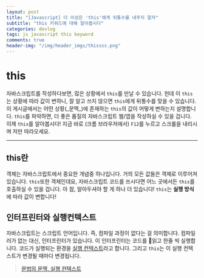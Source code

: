 ```yaml
---
layout: post
title: "[Javascript] 더 이상은 'this'에게 뒤통수를 내주지 말자"
subtitle: "this 키워드에 대해 알아봅시다"
categories: devlog
tags: js javascript this keyword 
comments: true
header-img: "/img/header_imgs/thissss.png"
---
```


# this

자바스크립트를 작성하다보면, 많은 상황에서 `this`를 만날 수 있습니다. 헌데 이 `this`는 상황에 따라 값이 변하니, 잘 알고 쓰지 않으면 `this`에게 뒤통수를 맞을 수 있습니다.  
이 게시글에서는 어떤 상황(\_문맥\_)에 존재하는 `this`의 값이 어떻게 변하는지 설명합니다. `this`를 파악하면, 더 좋은 품질의 자바스크립트 웹/앱을 작성하실 수 있을 겁니다.  
이제 `this`를 알아봅시다! 지금 바로 (크롬 브라우저에서) `F12`를 누르고 스크롤을 내리시며 저만 따라오세요.

------------

## this란

객체는 자바스크립트에서 중요한 개념중 하나입니다. 거의 모든 값들은 객체로 이루어져있습니다. `this`또한 객체인데요, 자바스크립트 코드를 쓰시다면 어느 곳에서든 `this`를 호출하실 수 있을 겁니다. 아 참, 알아두셔야 할 게 하나 더 있습니다! `this`는 **실행 방식**에 따라 값이 변합니다!

## 인터프린터와 실행컨텍스트

자바스크립트는 스크립트 언어입니다. 즉, 컴파일 과정이 없다는 걸 의미합니다. 컴파일러가 없는 대신, 인터프린터가 있습니다. 이 인터프린터는 코드를 읽고 한줄 씩 실행합니다. 코드가 실행되는 환경을 [실행 컨텍스트](https://jong-hui.github.io/devlog/2019/11/13/execution-context/)라고 합니다. 그리고 `this`는 이 실행 컨텍스트가 변경될 때마다 변경됩니다.

> [문법의 문맥, 실행 컨텍스트](https://jong-hui.github.io/devlog/2019/11/13/execution-context/)
